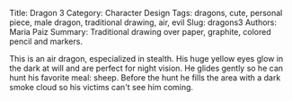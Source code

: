 Title: Dragon 3
Category: Character Design
Tags: dragons, cute, personal piece, male dragon, traditional drawing, air, evil
Slug: dragons3
Authors: Maria Paiz
Summary: Traditional drawing over paper, graphite, colored pencil and markers.

This is an air dragon, especialized in stealth. His huge yellow eyes glow in the dark at will and are perfect for night vision. He glides gently so he can hunt his favorite meal: sheep. Before the hunt he fills the area with a dark smoke cloud so his victims can't see him coming.


